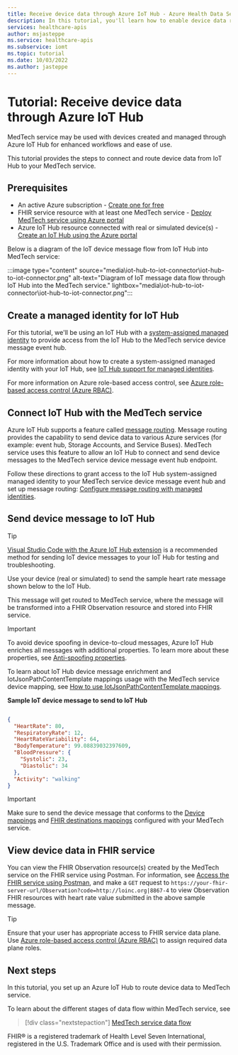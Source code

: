 ```yaml
---
title: Receive device data through Azure IoT Hub - Azure Health Data Services
description: In this tutorial, you'll learn how to enable device data routing from IoT Hub into the FHIR service through MedTech service.
services: healthcare-apis
author: msjasteppe
ms.service: healthcare-apis
ms.subservice: iomt
ms.topic: tutorial 
ms.date: 10/03/2022
ms.author: jasteppe
---
```


# Tutorial: Receive device data through Azure IoT Hub
 
MedTech service may be used with devices created and managed through Azure IoT Hub for enhanced workflows and ease of use. 

This tutorial provides the steps to connect and route device data from IoT Hub to your MedTech service.

## Prerequisites

- An active Azure subscription - [Create one for free](https://azure.microsoft.com/free/?WT.mc_id=A261C142F)
- FHIR service resource with at least one MedTech service - [Deploy MedTech service using Azure portal](deploy-iot-connector-in-azure.md)
- Azure IoT Hub resource connected with real or simulated device(s) - [Create an IoT Hub using the Azure portal](../../iot-hub/iot-hub-create-through-portal.md)

Below is a diagram of the IoT device message flow from IoT Hub into MedTech service:

:::image type="content" source="media\iot-hub-to-iot-connector\iot-hub-to-iot-connector.png" alt-text="Diagram of IoT message data flow through IoT Hub into the MedTech service." lightbox="media\iot-hub-to-iot-connector\iot-hub-to-iot-connector.png"::: 

##  Create a managed identity for IoT Hub

For this tutorial, we'll be using an IoT Hub with a [system-assigned managed identity](../../active-directory/managed-identities-azure-resources/overview.md) to provide access from the IoT Hub to the MedTech service device message event hub.

For more information about how to create a system-assigned managed identity with your IoT Hub, see [IoT Hub support for managed identities](../../iot-hub/iot-hub-managed-identity.md#system-assigned-managed-identity). 

For more information on Azure role-based access control, see [Azure role-based access control (Azure RBAC)](../../role-based-access-control/overview.md).

## Connect IoT Hub with the MedTech service

Azure IoT Hub supports a feature called [message routing](../../iot-hub/iot-hub-devguide-messages-d2c.md). Message routing provides the capability to send device data to various Azure services (for example: event hub, Storage Accounts, and Service Buses). MedTech service uses this feature to allow an IoT Hub to connect and send device messages to the MedTech service device message event hub endpoint.

Follow these directions to grant access to the IoT Hub system-assigned managed identity to your MedTech service device message event hub and set up message routing: [Configure message routing with managed identities](../../iot-hub/iot-hub-managed-identity.md#egress-connectivity-from-iot-hub-to-other-azure-resources).

## Send device message to IoT Hub

> [!TIP]
> [Visual Studio Code with the Azure IoT Hub extension](https://marketplace.visualstudio.com/items?itemName=vsciot-vscode.azure-iot-tools) is a recommended method for sending IoT device messages to your IoT Hub for testing and troubleshooting.

Use your device (real or simulated) to send the sample heart rate message shown below to the IoT Hub. 

This message will get routed to MedTech service, where the message will be transformed into a FHIR Observation resource and stored into FHIR service.

> [!IMPORTANT]
> To avoid device spoofing in device-to-cloud messages, Azure IoT Hub enriches all messages with additional properties. To learn more about these properties, see [Anti-spoofing properties](/azure/iot-hub/iot-hub-devguide-messages-construct#anti-spoofing-properties).
>
> To learn about IoT Hub device message enrichment and IotJsonPathContentTemplate mappings usage with the MedTech service device mapping, see [How to use IotJsonPathContentTemplate mappings](how-to-use-iot-jsonpath-content-mappings.md).

**Sample IoT device message to send to IoT Hub**

```json

{
  "HeartRate": 80,
  "RespiratoryRate": 12,
  "HeartRateVariability": 64,
  "BodyTemperature": 99.08839032397609,
  "BloodPressure": {
    "Systolic": 23,
    "Diastolic": 34
  },
  "Activity": "walking"
}

```

> [!IMPORTANT]
> Make sure to send the device message that conforms to the [Device mappings](how-to-use-device-mappings.md) and [FHIR destinations mappings](how-to-use-fhir-mappings.md) configured with your MedTech service.

## View device data in FHIR service

You can view the FHIR Observation resource(s) created by the MedTech service on the FHIR service using Postman. For information, see [Access the FHIR service using Postman](./../fhir/use-postman.md), and make a `GET` request to `https://your-fhir-server-url/Observation?code=http://loinc.org|8867-4` to view Observation FHIR resources with heart rate value submitted in the above sample message.

> [!TIP]
> Ensure that your user has appropriate access to FHIR service data plane. Use [Azure role-based access control (Azure RBAC)](../azure-api-for-fhir/configure-azure-rbac.md) to assign required data plane roles.

## Next steps

In this tutorial, you set up an Azure IoT Hub to route device data to MedTech service. 

To learn about the different stages of data flow within MedTech service, see

>[!div class="nextstepaction"]
>[MedTech service data flow](iot-data-flow.md)

FHIR&#174; is a registered trademark of Health Level Seven International, registered in the U.S. Trademark Office and is used with their permission.
